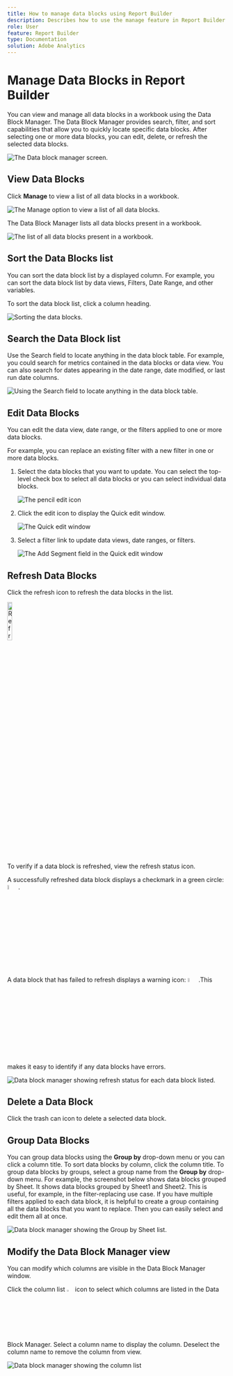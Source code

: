 ```yaml
---
title: How to manage data blocks using Report Builder
description: Describes how to use the manage feature in Report Builder
role: User
feature: Report Builder
type: Documentation
solution: Adobe Analytics
---
```

# Manage Data Blocks in Report Builder

You can view and manage all data blocks in a workbook using the Data Block Manager. The Data Block Manager provides search, filter, and sort capabilities that allow you to quickly locate specific data blocks. After selecting one or more data blocks, you can edit, delete, or refresh the selected data blocks.

![The Data block manager screen.](./assets/image52.png)

## View Data Blocks

Click **Manage** to view a list of all data blocks in a workbook.


![The Manage option to view a list of all data blocks.](./assets/image53.png)

The Data Block Manager lists all data blocks present in a workbook. 

![The list of all data blocks present in a workbook.](./assets/image52.png)

## Sort the Data Blocks list

You can sort the data block list by a displayed column. For example, you can sort the data block list by data views, Filters, Date Range, and other variables.

To sort the data block list, click a column heading.

![Sorting the data blocks.](./assets/image54.png)

## Search the Data Block list

Use the Search field to locate anything in the data block table. For example, you could search for metrics contained in the data blocks or data view. You can also search for dates appearing in the date range, date modified, or last run date columns.

![Using the Search field to locate anything in the data block table.](./assets/image55.png)

## Edit Data Blocks

You can edit the data view, date range, or the filters applied to one or more data blocks.

For example, you can replace an existing filter with a new filter in one or more data blocks.

1. Select the data blocks that you want to update. You can select the top-level check box to select all data blocks or you can select individual data blocks.

   ![The pencil edit icon](./assets/image56.png)

1. Click the edit icon to display the Quick edit window.

   ![The Quick edit window](./assets/image58.png)

1. Select a filter link to update data views, date ranges, or filters.

   ![The Add Segment field in the Quick edit window](./assets/image59.png)

## Refresh Data Blocks

Click the refresh icon to refresh the data blocks in the list.

<img src="./assets/refresh-icon.png" width="15%" alt="Refresh icon"/>

To verify if a data block is refreshed, view the refresh status icon. 

A successfully refreshed data block displays a checkmark in a green circle: <img src="./assets/refresh-success.png" width="5%" alt="Green circle with check mark icon"/>. 

A data block that has failed to refresh displays a warning icon: <img src="./assets/refresh-failure.png" width="5%" alt="Red triangle with exclamation mark icon"/>.This makes it easy to identify if any data blocks have errors.


![Data block manager showing refresh status for each data block listed.](./assets/image512.png)

## Delete a Data Block

Click the trash can icon to delete a selected data block.

## Group Data Blocks

You can group data blocks using the **Group by** drop-down menu or you can click a column title. To sort data blocks by column, click the column title. To group data blocks by groups, select a group name from the **Group by** drop-down menu. For example, the screenshot below shows data blocks grouped by Sheet. It shows data blocks grouped by Sheet1 and Sheet2.  This is useful, for example, in the filter-replacing use case. If you have multiple filters applied to each data block, it is helpful to create a group containing all the data blocks that you want to replace. Then you can easily select and edit them all at once.

![Data block manager showing the Group by Sheet list.](./assets/group-data-blocks.png)

## Modify the Data Block Manager view

You can modify which columns are visible in the Data Block Manager window.


Click the column list <img src="./assets/image515.png" width="3%" alt="Column list icon"/> icon to select which columns are listed in the Data Block Manager. Select a column name to display the column. Deselect the column name to remove the column from view.

![Data block manager showing the column list](./assets/image516.png)
